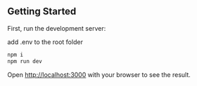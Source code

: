 ## Getting Started

First, run the development server:

add .env to the root folder

```bash
npm i
npm run dev
```

Open [http://localhost:3000](http://localhost:3000) with your browser to see the result.